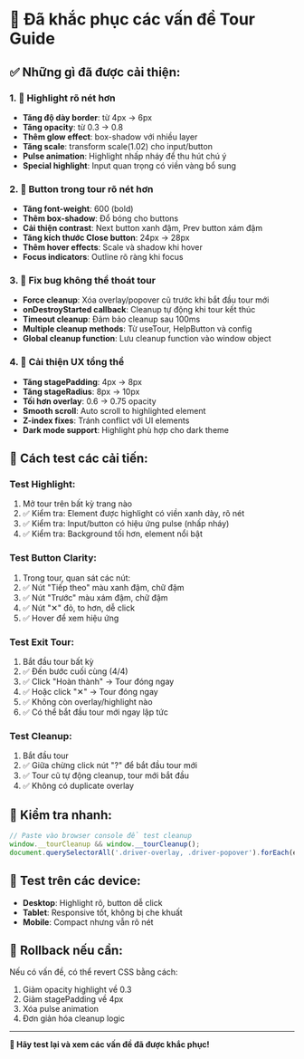 # 🔧 Đã khắc phục các vấn đề Tour Guide

## ✅ **Những gì đã được cải thiện:**

### 1. 🎯 **Highlight rõ nét hơn**
- **Tăng độ dày border**: từ 4px → 6px
- **Tăng opacity**: từ 0.3 → 0.8 
- **Thêm glow effect**: box-shadow với nhiều layer
- **Tăng scale**: transform scale(1.02) cho input/button
- **Pulse animation**: Highlight nhấp nháy để thu hút chú ý
- **Special highlight**: Input quan trọng có viền vàng bổ sung

### 2. 🔘 **Button trong tour rõ nét hơn**
- **Tăng font-weight**: 600 (bold)
- **Thêm box-shadow**: Đổ bóng cho buttons
- **Cải thiện contrast**: Next button xanh đậm, Prev button xám đậm
- **Tăng kích thước Close button**: 24px → 28px
- **Thêm hover effects**: Scale và shadow khi hover
- **Focus indicators**: Outline rõ ràng khi focus

### 3. 🚪 **Fix bug không thể thoát tour**
- **Force cleanup**: Xóa overlay/popover cũ trước khi bắt đầu tour mới
- **onDestroyStarted callback**: Cleanup tự động khi tour kết thúc
- **Timeout cleanup**: Đảm bảo cleanup sau 100ms
- **Multiple cleanup methods**: Từ useTour, HelpButton và config
- **Global cleanup function**: Lưu cleanup function vào window object

### 4. 🎨 **Cải thiện UX tổng thể**
- **Tăng stagePadding**: 4px → 8px
- **Tăng stageRadius**: 8px → 10px  
- **Tối hơn overlay**: 0.6 → 0.75 opacity
- **Smooth scroll**: Auto scroll to highlighted element
- **Z-index fixes**: Tránh conflict với UI elements
- **Dark mode support**: Highlight phù hợp cho dark theme

## 🧪 **Cách test các cải tiến:**

### **Test Highlight:**
1. Mở tour trên bất kỳ trang nào
2. ✅ Kiểm tra: Element được highlight có viền xanh dày, rõ nét
3. ✅ Kiểm tra: Input/button có hiệu ứng pulse (nhấp nháy)
4. ✅ Kiểm tra: Background tối hơn, element nổi bật

### **Test Button Clarity:**
1. Trong tour, quan sát các nút:
2. ✅ Nút "Tiếp theo" màu xanh đậm, chữ đậm
3. ✅ Nút "Trước" màu xám đậm, chữ đậm  
4. ✅ Nút "✕" đỏ, to hơn, dễ click
5. ✅ Hover để xem hiệu ứng

### **Test Exit Tour:**
1. Bắt đầu tour bất kỳ
2. ✅ Đến bước cuối cùng (4/4)
3. ✅ Click "Hoàn thành" → Tour đóng ngay
4. ✅ Hoặc click "✕" → Tour đóng ngay
5. ✅ Không còn overlay/highlight nào
6. ✅ Có thể bắt đầu tour mới ngay lập tức

### **Test Cleanup:**
1. Bắt đầu tour
2. ✅ Giữa chừng click nút "?" để bắt đầu tour mới
3. ✅ Tour cũ tự động cleanup, tour mới bắt đầu
4. ✅ Không có duplicate overlay

## 🎯 **Kiểm tra nhanh:**

```javascript
// Paste vào browser console để test cleanup
window.__tourCleanup && window.__tourCleanup();
document.querySelectorAll('.driver-overlay, .driver-popover').forEach(el => el.remove());
```

## 📱 **Test trên các device:**

- **Desktop**: Highlight rõ, button dễ click
- **Tablet**: Responsive tốt, không bị che khuất
- **Mobile**: Compact nhưng vẫn rõ nét

## 🔄 **Rollback nếu cần:**

Nếu có vấn đề, có thể revert CSS bằng cách:
1. Giảm opacity highlight về 0.3
2. Giảm stagePadding về 4px
3. Xóa pulse animation
4. Đơn giản hóa cleanup logic

---

**🎉 Hãy test lại và xem các vấn đề đã được khắc phục!**